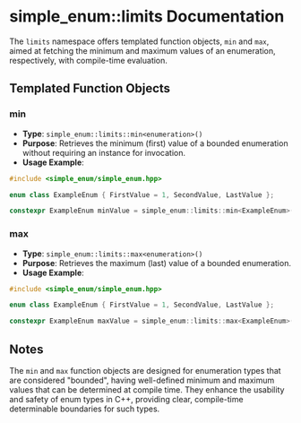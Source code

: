 
# simple_enum::limits Documentation

The `limits` namespace offers templated function objects, `min` and `max`, aimed at fetching the minimum and maximum values of an enumeration, respectively, with compile-time evaluation.

## Templated Function Objects

### min

- **Type**: `simple_enum::limits::min<enumeration>()`
- **Purpose**: Retrieves the minimum (first) value of a bounded enumeration without requiring an instance for invocation.
- **Usage Example**:

```cpp
#include <simple_enum/simple_enum.hpp>

enum class ExampleEnum { FirstValue = 1, SecondValue, LastValue };

constexpr ExampleEnum minValue = simple_enum::limits::min<ExampleEnum>();
```

### max

- **Type**: `simple_enum::limits::max<enumeration>()`
- **Purpose**: Retrieves the maximum (last) value of a bounded enumeration.
- **Usage Example**:

```cpp
#include <simple_enum/simple_enum.hpp>

enum class ExampleEnum { FirstValue = 1, SecondValue, LastValue };

constexpr ExampleEnum maxValue = simple_enum::limits::max<ExampleEnum>();
```

## Notes

The `min` and `max` function objects are designed for enumeration types that are considered "bounded", having well-defined minimum and maximum values that can be determined at compile time. They enhance the usability and safety of enum types in C++, providing clear, compile-time determinable boundaries for such types.
